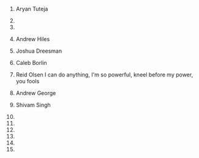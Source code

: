 1) Aryan Tuteja

2)

3)

4) Andrew Hiles

5) Joshua Dreesman

6) Caleb Borlin

7) Reid Olsen I can do anything, I'm so powerful, kneel before my power, you fools

8) Andrew George

9) Shivam Singh

10)

11)

12)

13)

14)

15)

